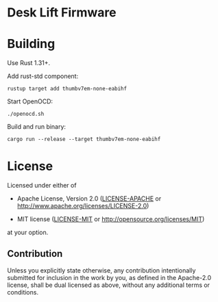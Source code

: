# Desk Lift Firmware

# Building

Use Rust 1.31+.

Add rust-std component:

    rustup target add thumbv7em-none-eabihf

Start OpenOCD:

    ./openocd.sh

Build and run binary:

    cargo run --release --target thumbv7em-none-eabihf

# License

Licensed under either of

- Apache License, Version 2.0 ([LICENSE-APACHE](LICENSE-APACHE) or
  http://www.apache.org/licenses/LICENSE-2.0)

- MIT license ([LICENSE-MIT](LICENSE-MIT) or http://opensource.org/licenses/MIT)

at your option.

## Contribution

Unless you explicitly state otherwise, any contribution intentionally submitted
for inclusion in the work by you, as defined in the Apache-2.0 license, shall be
dual licensed as above, without any additional terms or conditions.
